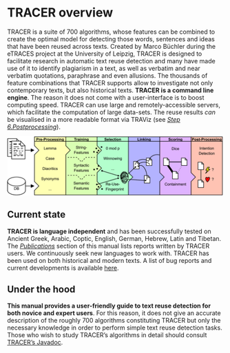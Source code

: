 # TRACER overview

TRACER is a suite of 700 algorithms, whose features can be combined to create the optimal model for detecting those words, sentences and ideas that have been reused across texts. Created by Marco Büchler during the eTRACES project at the University of Leipzig, TRACER is designed to facilitate research in automatic text reuse detection and many have made use of it to identify plagiarism in a text, as well as verbatim and near verbatim quotations, paraphrase and even allusions. The thousands of feature combinations that TRACER supports allow to investigate not only contemporary texts, but also historical texts. **TRACER is a command line engine**. The reason it does not come with a user-interface is to boost computing speed. TRACER can use large and remotely-accessible servers, which facilitate the computation of large data-sets. The reuse results _can_ be visualised in a more readable format via TRAViz \(see [_Step 6.Postprocessing_](../postprocessing.md)\).

![This image shows one text reuse detection task in TRACER \(left-to-right\). Each task is split into six steps.](../../.gitbook/assets/architecture.png)

## Current state

**TRACER is language independent** and has been successfully tested on Ancient Greek, Arabic, Coptic, English, German, Hebrew, Latin and Tibetan. The [_Publications_](https://github.com/spcified/tracer-manual/tree/f4a98f16d2b1ad7de2cdc42be1ab7d04c12c685d/external-reports.md) section of this manual lists reports written by TRACER users. We continuously seek new languages to work with. TRACER has been used on both historical and modern texts. A list of bug reports and current developments is available [here](http://www.etrap.eu/redmine/projects/tracer/).

## Under the hood

**This manual provides a user-friendly guide to text reuse detection for both novice and expert users**. For this reason, it does not give an accurate description of the roughly 700 algorithms constituting TRACER but only the necessary knowledge in order to perform simple text reuse detection tasks. Those who wish to study TRACER’s algorithms in detail should consult [TRACER’s Javadoc](http://www.etrap.eu/tracer/doc/javadoc/).

